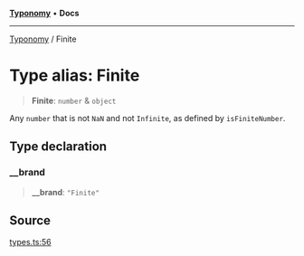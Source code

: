 [**Typonomy**](../README.md) • **Docs**

***

[Typonomy](../globals.md) / Finite

# Type alias: Finite

> **Finite**: `number` & `object`

Any `number` that is not `NaN` and not `Infinite`,
as defined by `isFiniteNumber`.

## Type declaration

### \_\_brand

> **\_\_brand**: `"Finite"`

## Source

[types.ts:56](https://github.com/softcraft-development/typonomy/blob/cee340f062935faae6d8d20bbf994df4a652481c/src/types.ts#L56)

